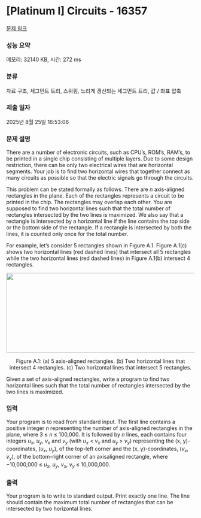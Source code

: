 # [Platinum I] Circuits - 16357 

[문제 링크](https://www.acmicpc.net/problem/16357) 

### 성능 요약

메모리: 32140 KB, 시간: 272 ms

### 분류

자료 구조, 세그먼트 트리, 스위핑, 느리게 갱신되는 세그먼트 트리, 값 / 좌표 압축

### 제출 일자

2025년 8월 25일 16:53:06

### 문제 설명

<p>There are a number of electronic circuits, such as CPU’s, ROM’s, RAM’s, to be printed in a single chip consisting of multiple layers. Due to some design restriction, there can be only two electrical wires that are horizontal segments. Your job is to find two horizontal wires that together connect as many circuits as possible so that the electric signals go through the circuits.</p>

<p>This problem can be stated formally as follows. There are <em>n</em> axis-aligned rectangles in the plane. Each of the rectangles represents a circuit to be printed in the chip. The rectangles may overlap each other. You are supposed to find two horizontal lines such that the total number of rectangles intersected by the two lines is maximized. We also say that a rectangle is intersected by a horizontal line if the line contains the top side or the bottom side of the rectangle. If a rectangle is intersected by both the lines, it is counted only once for the total number.</p>

<p>For example, let’s consider 5 rectangles shown in Figure A.1. Figure A.1(c) shows two horizontal lines (red dashed lines) that intersect all 5 rectangles while the two horizontal lines (red dashed lines) in Figure A.1(b) intersect 4 rectangles. </p>

<p style="text-align: center;"><img alt="" src="https://upload.acmicpc.net/cbca568c-783f-40c7-8f44-c72415245b24/-/crop/1224x426/0,0/-/preview/" style="width: 612px; height: 213px;"></p>

<p style="text-align: center;">Figure A.1: (a) 5 axis-aligned rectangles. (b) Two horizontal lines that intersect 4 rectangles. (c) Two horizontal lines that intersect 5 rectangles.</p>

<p>Given a set of axis-aligned rectangles, write a program to find two horizontal lines such that the total number of rectangles intersected by the two lines is maximized.</p>

### 입력 

 <p>Your program is to read from standard input. The first line contains a positive integer <em>n</em> representing the number of axis-aligned rectangles in the plane, where 3 ≤ <em>n</em> ≤ 100,000. It is followed by <em>n</em> lines, each contains four integers <em>u<sub>x</sub></em>, <em>u<sub>y</sub></em>, <em>v<sub>x</sub></em> and <em>v<sub>y</sub></em> (with <em>u<sub>x</sub></em> < <em>v<sub>x</sub></em> and <em>u<sub>y</sub></em> > <em>v<sub>y</sub></em>) representing the (x, y)-coordinates, (<em>u<sub>x</sub></em>, <em>u<sub>y</sub></em>), of the top-left corner and the (x, y)-coordinates, (<em>v<sub>x</sub></em>, <em>v<sub>y</sub></em>), of the bottom-right corner of an axisaligned rectangle, where −10,000,000 ≤ <em>u<sub>x</sub></em>, <em>u<sub>y</sub></em>, <em>v<sub>x</sub></em>, <em>v<sub>y</sub></em> ≤ 10,000,000.</p>

### 출력 

 <p>Your program is to write to standard output. Print exactly one line. The line should contain the maximum total number of rectangles that can be intersected by two horizontal lines.</p>

